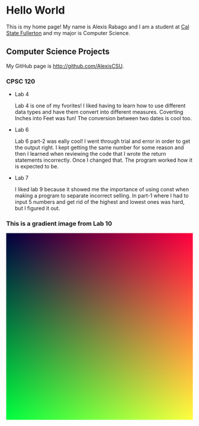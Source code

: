 # Hello World

This is my home page! My name is Alexis Rabago and I am a student at [Cal State Fullerton](http://www.fullerton.edu/) and my major is Computer Science.

## Computer Science Projects

My GitHub page is http://github.com/AlexisCSU.

### CPSC 120

* Lab 4

    Lab 4 is one of my fvorites! I liked having to learn how to use different data
    types and have them convert into different measures. Coverting Inches 
    into Feet was fun! The conversion between two dates is cool too.


* Lab 6

    Lab 6 part-2 was eally cool! I went through trial and error in order to get
    the output right. I kept getting the same number for some reason and then
    I learned when reviewing the code that I wrote the return statements incorrectly.
    Once I changed that. The program worked how it is expected to be.

* Lab 7

    I liked lab 9 because it showed me the importance of using const when
    making a program to separate incorrect selling. In part-1 where I had 
    to input 5 numbers and get rid of the highest and lowest ones was hard,
    but I figured it out.


### This is a gradient image from Lab 10
![The gradient image from Lab 10](images/sample_image.png)